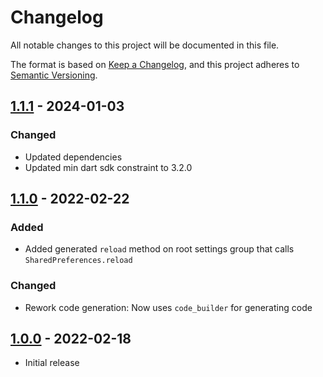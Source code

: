 # Changelog
All notable changes to this project will be documented in this file.

The format is based on [Keep a Changelog](https://keepachangelog.com/en/1.0.0/),
and this project adheres to [Semantic Versioning](https://semver.org/spec/v2.0.0.html).

## [1.1.1] - 2024-01-03
### Changed
- Updated dependencies
- Updated min dart sdk constraint to 3.2.0

## [1.1.0] - 2022-02-22
### Added
- Added generated `reload` method on root settings group that calls `SharedPreferences.reload`

### Changed
- Rework code generation: Now uses `code_builder` for generating code

## [1.0.0] - 2022-02-18
- Initial release

[1.1.1]: https://github.com/Skycoder42/settings_builder/compare/v1.1.0...settings_builder-v1.1.1
[1.1.0]: https://github.com/Skycoder42/settings_builder/compare/v1.0.0...v1.1.0
[1.0.0]: https://github.com/Skycoder42/settings_builder/releases/tag/v1.0.0
